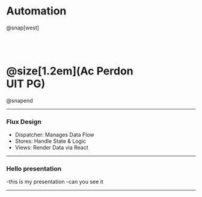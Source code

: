 # Automation
@snap[west]
<br><br><br><br>
# @size[1.2em](Ac Perdon<br>UIT PG)
@snapend


---

### Flux Design

- Dispatcher: Manages Data Flow
- Stores: Handle State & Logic
- Views: Render Data via React

---
### Hello presentation

-this is my presentation
-can you see it

---

